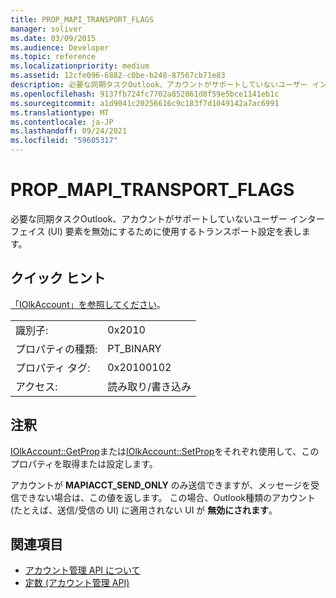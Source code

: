 ```yaml
---
title: PROP_MAPI_TRANSPORT_FLAGS
manager: soliver
ms.date: 03/09/2015
ms.audience: Developer
ms.topic: reference
ms.localizationpriority: medium
ms.assetid: 12cfe096-6882-c0be-b248-87567cb71e83
description: 必要な同期タスクOutlook、アカウントがサポートしていないユーザー インターフェイス (UI) 要素を無効にするために使用するトランスポート設定を表します。
ms.openlocfilehash: 9137fb724fc7702a852861d8f59e5bce1141eb1c
ms.sourcegitcommit: a1d9041c20256616c9c183f7d1049142a7ac6991
ms.translationtype: MT
ms.contentlocale: ja-JP
ms.lasthandoff: 09/24/2021
ms.locfileid: "59605317"
---
```

# <a name="prop_mapi_transport_flags"></a>PROP_MAPI_TRANSPORT_FLAGS

必要な同期タスクOutlook、アカウントがサポートしていないユーザー インターフェイス (UI) 要素を無効にするために使用するトランスポート設定を表します。
  
## <a name="quick-info"></a>クイック ヒント

[「IOlkAccount」を参照してください](iolkaccount.md)。
  
|||
|:-----|:-----|
|識別子:  <br/> |0x2010  <br/> |
|プロパティの種類:  <br/> |PT_BINARY  <br/> |
|プロパティ タグ:  <br/> |0x20100102  <br/> |
|アクセス:  <br/> |読み取り/書き込み  <br/> |
   
## <a name="remarks"></a>注釈

[IOlkAccount::GetProp](iolkaccount-getprop.md)または[IOlkAccount::SetProp](iolkaccount-setprop.md)をそれぞれ使用して、このプロパティを取得または設定します。
  
アカウントが **MAPIACCT_SEND_ONLY** のみ送信できますが、メッセージを受信できない場合は、この値を返します。 この場合、Outlook種類のアカウント (たとえば、送信/受信の UI) に適用されない UI が **無効にされます**。
  
## <a name="see-also"></a>関連項目

- [アカウント管理 API について](about-the-account-management-api.md)  
- [定数 (アカウント管理 API)](constants-account-management-api.md)

